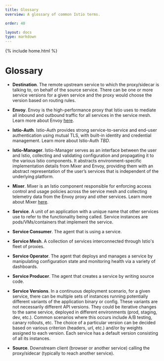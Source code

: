 ```yaml
---
title: Glossary
overview: A glossary of common Istio terms.

order: 40

layout: docs
type: markdown
---
```

{% include home.html %}

<!-- Ideas for words to add to the glossary

Service instance

RouteRule - destination, MatchCondition, 0..N DestinationWeights, precedence

ProxyMeshConfig -- nothing

Load balancing policy -- ROUND_ROBIN|LEAST_CONN|RANDOM|Any

Circuit breaker policy -- Currently a bunch of threshold parameters, with a work item to support all Envoy capabilities

Timeout policy -- seconds (a double), plus a feature to let downstream service specify via a header (!?!), plus "custom"

Retry policy -- # of attempts, plus a feature to let downstream service specify via a header (!?!), plus "custom"

L7 fault injection policy -- Delay fault, Abort fault, plus some tags to trigger them on specific header patterns

L4 fault injection policy -- bandwidth Throttle, TCP terminate connection

MatchCondition -- source, (source) tags, TCP L4MatchAttributes, UDP L4MatchAttributes, "Set of HTTP match conditions"

DestinationWeight -- fully-qualified destination, tags, and weight (the sum of weights "across destination" should add up to 100). (Or do we mean RFC 2119 style "SHOULD" for "should)?

L4MatchAttributes just 0..N source and destination subnet strings, of the forms a.b.c.d and a.b.c.d/xx

HTTP match conditions -- This seems to be HTTP and gRPC headers ... the examples given are "uri", "scheme", "authority", and we
match them case-insensitive, and using exact|prefix|regexp format

Delay fault -- fixed or exponential delay. Fixed has a duration plus a % of requests to delay. Exponential has a "mean" (that I don't understand)

Abort fault -- A type plus % of requests to abort. The types are only HTTP, HTTP/2, gRPC. No TCP resets or TLS (?!?)

Upstream

CDS Cluster Discovery Service -- See https://lyft.github.io/envoy/docs/configuration/cluster_manager/cds.html?highlight=cds#cluster-discovery-service

SDS Service Discovery Service -- See https://lyft.github.io/envoy/docs/intro/arch_overview/service_discovery.html#arch-overview-service-discovery-sds

RDS Route Discovery Service -- See https://lyft.github.io/envoy/docs/configuration/http_conn_man/rds.html#route-discovery-service

-->

# Glossary

- **Destination**.
The remote upstream service to which the proxy/sidecar is
talking to, on behalf of the source service. There can be one or more
service versions for a given service and
the proxy would choose the version based on routing rules.

- **Envoy**.
Envoy is the high-performance proxy that Istio uses to mediate all inbound and outbound traffic for all services in the service mesh. 
Learn more about Envoy [here](https://lyft.github.io/envoy/).

- **Istio-Auth**.
Istio-Auth provides strong service-to-service and end-user authentication using mutual TLS, with built-in identity and
credential management. Learn more about Istio-Auth *TBD*.
                    
- **Istio-Manager**.
Istio-Manager serves as an interface between the user and Istio, collecting and validating configuration and propagating it to the
various Istio components. It abstracts environment-specific implementation details from Mixer and Envoy, providing them with an
abstract representation of the user’s services 
that is independent of the underlying platform.
                    
- **Mixer**.
Mixer is an Istio component responsible for enforcing access control and usage policies across the service mesh and collecting telemetry data
from the Envoy proxy and other services. Learn more about Mixer [here]({{home}}/docs/concepts/policy-and-control/mixer.html).

- **Service**.
A unit of an application with a unique name that other services
use to refer to the functionality being called. Service instances are
pods/VMs/containers that implement the service.

- **Service Consumer**.
The agent that is using a service.

- **Service Mesh**.
A collection of services interconnected through Istio's fleet of proxies.

- **Service Operator**.
The agent that deploys and manages a service by manipulating configuration state and
monitoring health via a variety of dashboards.

- **Service Producer**.
The agent that creates a service by writing source code.

- **Service Versions**.
In a continuous deployment scenario, for a given service,
there can be multiple sets of instances running potentially different
variants of the application binary or config. These variants are not necessarily
different API versions. They could be iterative changes to the same service,
deployed in different environments (prod, staging, dev, etc.). Common
scenarios where this occurs include A/B testing, canary rollouts, etc. The
choice of a particular version can be decided based on various criterion
(headers, url, etc.) and/or by weights assigned to each version.  Each
service has a default version consisting of all its instances.

- **Source**.
Downstream client (browser or another service) calling the
proxy/sidecar (typically to reach another service).
